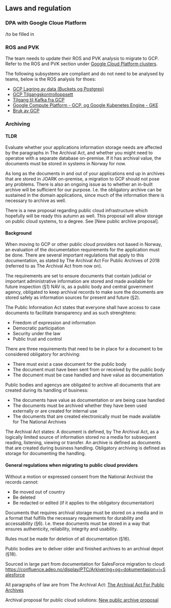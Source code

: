 ## Laws and regulation

### DPA with Google Cloue Platform
/to be filled in

### ROS and PVK

The team needs to update their ROS and PVK analysis to migrate to GCP.
Refer to the ROS and PVK section under [Google Cloud Platform clusters](gcp.md).

The following subsystems are compliant and do not need to be analysed by teams, below is the ROS analysis for thoes:

* [GCP Lagring av data (Buckets og Postgres)](https://apps.powerapps.com/play/f8517640-ea01-46e2-9c09-be6b05013566?ID=219)
* [GCP Tilgangskontrolloppsett](https://apps.powerapps.com/play/f8517640-ea01-46e2-9c09-be6b05013566?ID=218)
* [Tilgang til Kafka fra GCP](https://apps.powerapps.com/play/f8517640-ea01-46e2-9c09-be6b05013566?ID=229)
* [Google Compute Platform - GCP, og Google Kubenetes Engine - GKE](https://apps.powerapps.com/play/f8517640-ea01-46e2-9c09-be6b05013566?ID=95)
* [Bruk av GCP](https://apps.powerapps.com/play/f8517640-ea01-46e2-9c09-be6b05013566?ID=222)

### Archiving

#### TLDR

Evaluate whether your applications information storage needs are affected by the paragraphs in The Archival Act, and whether you might need to operatoe with a separate database on-premise. If it has archival value, the documents must be stored in systems in Norway for now.

As long as the documents in and out of your applications end up in archives that are stored in JOARK on-premise, a migration to GCP should not pose any problems. There is also an ongoing issue as to whether an in-built archive will be sufficient for our purpose. I.e. the obligatory archive can be sustained in the domain applications, since much of the information there is necessary to archive as well. 

There is a new proposal regarding public cloud infrastructure which hopefully will be ready this autumn as well. This proposal will allow storage on public cloud systems, to a degree. See [New public archive proposal].

#### Background

When moving to GCP or other public cloud providers not based in Norway, an evaluation of the documentation requirements for the application must be done. There are several important regulations that apply to this documentation, as stated by The Archival Act For Public Archives of 2018 (referred to as The Archival Act from now on).

The requirements are set to ensure documents that contain judicial or important administrative information are stored and made available for future inspection (§1)
NAV is, as a public body and central government agency, obligated to keep archival records to make sure the documents are stored safely as information sources for present and future (§2).

The Public Information Act states that everyone shall have access to case documents to facilitate transparency and as such strenghtens:
- Freedom of expression and information
- Democratic participation
- Security under the law
- Public trust and control

There are three requirements that need to be in place for a document to be considered obligatory for archiving:
- There must exist a case document for the public body
- The document must have been sent from or received by the public body
- The document must be case handled and have value as documentation

Public bodies and agencys are obligated to archive all documents that are created during its handling of business: 
- The documents have value as documentation or are being case handled
- The documents must be archived whether they have been used externally or are created for internal use
- The documents that are created electronically must be made available for The National Archives

The Archival Act states:
A document is defined, by The Archival Act, as a logically limited source of information stored no a media for subsequent reading, listening, viewing or transfer.
An archive is defined as documents that are created during business handling.
Obligatory archiving is defined as storage for documenting the handling.

#### General regulations when migrating to public cloud providers

Without a motion or expressed consent from the National Archivist the records cannot:
- Be moved out of country
- Be deleted
- Be redacted or edited (if it applies to the obligatory documentation)

Documents that requires archival storage must be stored on a media and in a format that fulfills the necessary requirements for durability and accessability (§6). I.e. these documents must be stored 
in a way that ensures authenticity, reliability, integrity and usability.

Rules must be made for deletion of all documentation (§16).

Public bodies are to deliver older and finished archives to an archival depot (§18).

Sourced in large part from  documentation for SalesForce migration to cloud:
https://confluence.adeo.no/display/PTC/Arkivering+og+dokumentasjon+i+Salesforce

All paragraphs of law are from The Archival Act:
[The Archival Act For Public Archives](https://lovdata.no/dokument/SF/forskrift/2017-12-15-2105?q=arkiv)

Archival proposal for public cloud solutions:
[New public archive proposal](https://www.regjeringen.no/no/dokumenter/hoyring--ny-forskrift-om-offentlege-arkiv/id2515364/)
